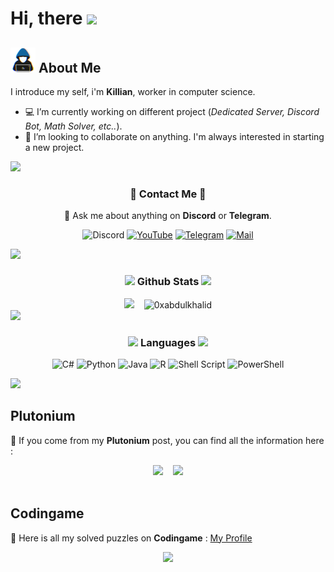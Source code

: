 <h1><b>Hi, there </b><img src="https://media.giphy.com/media/hvRJCLFzcasrR4ia7z/giphy.gif" width="40"></h1>

## <picture><img src = "https://github.com/0xAbdulKhalid/0xAbdulKhalid/raw/main/assets/mdImages/about_me.gif" width = 40px></picture> About Me
I introduce my self, i'm **Killian**, worker in computer science.

+ 💻 I’m currently working on different project (*Dedicated Server, Discord Bot, Math Solver, etc..*).
+ 👥 I’m looking to collaborate on anything. I'm always interested in starting a new project.

<img src="https://user-images.githubusercontent.com/73097560/115834477-dbab4500-a447-11eb-908a-139a6edaec5c.gif">
<div dir="auto" align="center" style="vertical-align: top">
<h3> 🔸 Contact Me 🔸</h3>

💬 Ask me about anything on <b>Discord</b> or <b>Telegram</b>.

![Discord](https://img.shields.io/badge/Killian%232101-%237289DA.svg?style=for-the-badge&logo=discord&logoColor=white)
[![YouTube](https://img.shields.io/badge/YouTube-%23FF0000.svg?style=for-the-badge&logo=YouTube&logoColor=white)](https://www.youtube.com/channel/UCRWfp6bi0-wlhaRe2YQ2dwQ)
[![Telegram](https://img.shields.io/badge/Telegram-2CA5E0?style=for-the-badge&logo=telegram&logoColor=white)](https://t.me/user556612)
[![Mail](https://img.shields.io/badge/Mail-2C2C2C?style=for-the-badge&logo=protonmail&logoColor=white)](mailto:contact@sterberise.dev)
</div>
<img src="https://user-images.githubusercontent.com/73097560/115834477-dbab4500-a447-11eb-908a-139a6edaec5c.gif">

<div dir="auto" align="center">
    <h3><img src="https://media.giphy.com/media/iY8CRBdQXODJSCERIr/giphy.gif" width="30"> Github Stats <img src="https://media.giphy.com/media/iY8CRBdQXODJSCERIr/giphy.gif" width="30"></h3>
    <img src="https://github-readme-stats.vercel.app/api?username=Sterbweise&include_all_commits=true&count_private=true&show_icons=true&line_height=20&title_color=7A7ADB&icon_color=2234AE&text_color=D3D3D3&bg_color=0,000000,130F40" width="450"/>
    &nbsp;&nbsp;
    <img src="https://github-readme-stats.vercel.app/api/top-langs/?username=Sterbweise&show_icons=true&locale=en&layout=compact&line_height=20&title_color=7A7ADB&icon_color=2234AE&text_color=D3D3D3&bg_color=0,000000,130F40"  width="375" alt="0xabdulkhalid"/>
</div>
<img src="https://user-images.githubusercontent.com/73097560/115834477-dbab4500-a447-11eb-908a-139a6edaec5c.gif">
<div dir="auto" align="center">

<h3>  <img src="https://media2.giphy.com/media/QssGEmpkyEOhBCb7e1/giphy.gif?cid=ecf05e47a0n3gi1bfqntqmob8g9aid1oyj2wr3ds3mg700bl&rid=giphy.gif" width ="20"> Languages  <img src="https://media2.giphy.com/media/QssGEmpkyEOhBCb7e1/giphy.gif?cid=ecf05e47a0n3gi1bfqntqmob8g9aid1oyj2wr3ds3mg700bl&rid=giphy.gif" width ="20"></h3>

![C#](https://img.shields.io/badge/c%23-%23239120.svg?style=for-the-badge&logo=c-sharp&logoColor=white)
![Python](https://img.shields.io/badge/python-3670A0?style=for-the-badge&logo=python&logoColor=ffdd54)
![Java](https://img.shields.io/badge/java-%23ED8B00.svg?style=for-the-badge&logo=java&logoColor=white)
![R](https://img.shields.io/badge/r-%23276DC3.svg?style=for-the-badge&logo=r&logoColor=white)
![Shell Script](https://img.shields.io/badge/shell_script-%23121011.svg?style=for-the-badge&logo=gnu-bash&logoColor=white)
![PowerShell](https://img.shields.io/badge/PowerShell-%235391FE.svg?style=for-the-badge&logo=powershell&logoColor=white)

</div>
<img src="https://user-images.githubusercontent.com/73097560/115834477-dbab4500-a447-11eb-908a-139a6edaec5c.gif">

## Plutonium
📌 If you come from my **Plutonium** post, you can find all the information here :
<div dir="auto" align="center">
    <a href="https://github.com/Sterbweise/T5Server"><img src="https://github-readme-stats.vercel.app/api/pin/?username=Sterbweise&repo=T5Server&theme=onedark&border_color=614f4b" style="height: 140px";></a>
    &nbsp;&nbsp;
    <a href="https://github.com/Sterbweise/T6Server"><img src="https://github-readme-stats.vercel.app/api/pin/?username=Sterbweise&repo=T6Server&theme=onedark&border_color=614f4b" style="height: 140px";></a>
</div>
<br>


## Codingame
📌 Here is all my solved puzzles on **Codingame** : <a href="https://www.codingame.com/profile/b2ad07e79ce1bd6e95eb7f54a7cc4b8b8661204"> My Profile </a>
<div dir="auto" align="center">
    <a href="https://github.com/Sterbweise/Codingame"><img src="https://github-readme-stats.vercel.app/api/pin/?username=Sterbweise&repo=Codingame&theme=onedark&border_color=614f4b" style="height: 130px";></a>
</div>